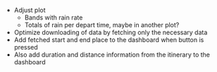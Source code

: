 - Adjust plot
    + Bands with rain rate 
    + Totals of rain per depart time, maybe in another plot? 
- Optimize downloading of data by fetching only the necessary data
- Add fetched start and end place to the dashboard when button is pressed
- Also add duration and distance information from the itinerary to the dashboard